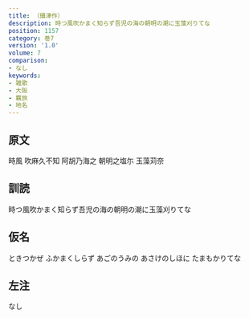 ```yaml
---
title: （攝津作）
description: 時つ風吹かまく知らず吾児の海の朝明の潮に玉藻刈りてな
position: 1157
category: 巻7
version: '1.0'
volume: 7
comparison:
- なし
keywords:
- 雑歌
- 大阪
- 羈旅
- 地名
---
```


## 原文

時風 吹麻久不知 阿胡乃海之 朝明之塩尓 玉藻苅奈

## 訓読

時つ風吹かまく知らず吾児の海の朝明の潮に玉藻刈りてな

## 仮名

ときつかぜ ふかまくしらず あごのうみの あさけのしほに たまもかりてな

## 左注

なし
